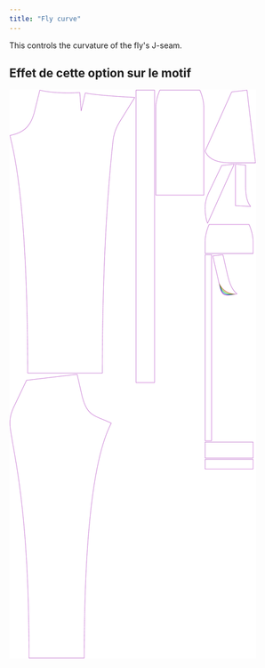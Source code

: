 ```yaml
---
title: "Fly curve"
---
```


This controls the curvature of the fly's J-seam.

## Effet de cette option sur le motif

![Cette image montre l'effet de cette option en superposant plusieurs variantes qui ont une valeur différente pour cette option](charlie_flycurve_sample.svg "Effet de cette option sur le modèle")
